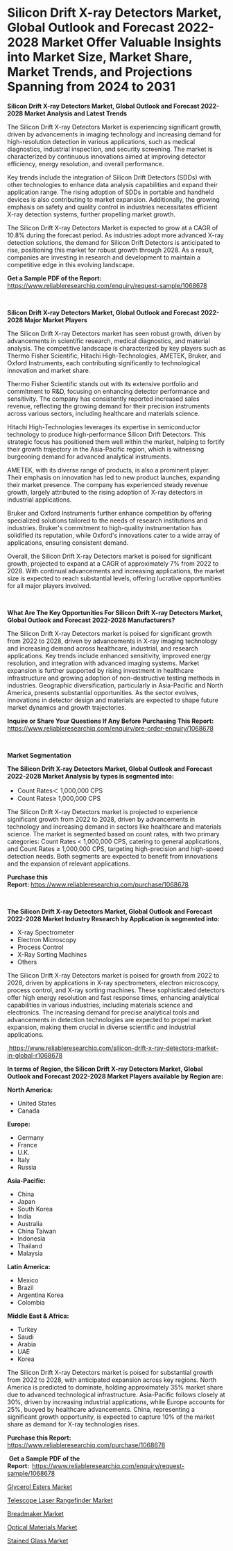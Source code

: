 <p><h1>Silicon Drift X-ray Detectors Market, Global Outlook and Forecast 2022-2028 Market Offer Valuable Insights into Market Size, Market Share, Market Trends, and Projections Spanning from 2024 to 2031</h1></p><p><strong>Silicon Drift X-ray Detectors Market, Global Outlook and Forecast 2022-2028 Market Analysis and Latest Trends</strong></p>
<p><p>The Silicon Drift X-ray Detectors Market is experiencing significant growth, driven by advancements in imaging technology and increasing demand for high-resolution detection in various applications, such as medical diagnostics, industrial inspection, and security screening. The market is characterized by continuous innovations aimed at improving detector efficiency, energy resolution, and overall performance. </p><p>Key trends include the integration of Silicon Drift Detectors (SDDs) with other technologies to enhance data analysis capabilities and expand their application range. The rising adoption of SDDs in portable and handheld devices is also contributing to market expansion. Additionally, the growing emphasis on safety and quality control in industries necessitates efficient X-ray detection systems, further propelling market growth.</p><p>The Silicon Drift X-ray Detectors Market is expected to grow at a CAGR of 10.8% during the forecast period. As industries adopt more advanced X-ray detection solutions, the demand for Silicon Drift Detectors is anticipated to rise, positioning this market for robust growth through 2028. As a result, companies are investing in research and development to maintain a competitive edge in this evolving landscape.</p></p>
<p><strong>Get a Sample PDF of the Report:&nbsp;</strong> <a href="https://www.reliableresearchiq.com/enquiry/request-sample/1068678">https://www.reliableresearchiq.com/enquiry/request-sample/1068678</a></p>
<p>&nbsp;</p>
<p><strong>Silicon Drift X-ray Detectors Market, Global Outlook and Forecast 2022-2028 Major Market Players</strong></p>
<p><p>The Silicon Drift X-ray Detectors market has seen robust growth, driven by advancements in scientific research, medical diagnostics, and material analysis. The competitive landscape is characterized by key players such as Thermo Fisher Scientific, Hitachi High-Technologies, AMETEK, Bruker, and Oxford Instruments, each contributing significantly to technological innovation and market share.</p><p>Thermo Fisher Scientific stands out with its extensive portfolio and commitment to R&D, focusing on enhancing detector performance and sensitivity. The company has consistently reported increased sales revenue, reflecting the growing demand for their precision instruments across various sectors, including healthcare and materials science.</p><p>Hitachi High-Technologies leverages its expertise in semiconductor technology to produce high-performance Silicon Drift Detectors. This strategic focus has positioned them well within the market, helping to fortify their growth trajectory in the Asia-Pacific region, which is witnessing burgeoning demand for advanced analytical instruments.</p><p>AMETEK, with its diverse range of products, is also a prominent player. Their emphasis on innovation has led to new product launches, expanding their market presence. The company has experienced steady revenue growth, largely attributed to the rising adoption of X-ray detectors in industrial applications.</p><p>Bruker and Oxford Instruments further enhance competition by offering specialized solutions tailored to the needs of research institutions and industries. Bruker's commitment to high-quality instrumentation has solidified its reputation, while Oxford's innovations cater to a wide array of applications, ensuring consistent demand.</p><p>Overall, the Silicon Drift X-ray Detectors market is poised for significant growth, projected to expand at a CAGR of approximately 7% from 2022 to 2028. With continual advancements and increasing applications, the market size is expected to reach substantial levels, offering lucrative opportunities for all major players involved.</p></p>
<p>&nbsp;</p>
<p><strong>What Are The Key Opportunities For Silicon Drift X-ray Detectors Market, Global Outlook and Forecast 2022-2028 Manufacturers?</strong></p>
<p><p>The Silicon Drift X-ray Detectors market is poised for significant growth from 2022 to 2028, driven by advancements in X-ray imaging technology and increasing demand across healthcare, industrial, and research applications. Key trends include enhanced sensitivity, improved energy resolution, and integration with advanced imaging systems. Market expansion is further supported by rising investment in healthcare infrastructure and growing adoption of non-destructive testing methods in industries. Geographic diversification, particularly in Asia-Pacific and North America, presents substantial opportunities. As the sector evolves, innovations in detector design and materials are expected to shape future market dynamics and growth trajectories.</p></p>
<p><strong>Inquire or Share Your Questions If Any Before Purchasing This Report:</strong> <a href="https://www.reliableresearchiq.com/enquiry/pre-order-enquiry/1068678">https://www.reliableresearchiq.com/enquiry/pre-order-enquiry/1068678</a></p>
<p>&nbsp;</p>
<p><strong>Market Segmentation</strong></p>
<p><strong>The Silicon Drift X-ray Detectors Market, Global Outlook and Forecast 2022-2028 Market Analysis by types is segmented into:</strong></p>
<p><ul><li>Count Rates＜ 1,000,000 CPS</li><li>Count Rates≥ 1,000,000 CPS</li></ul></p>
<p><p>The Silicon Drift X-ray Detectors market is projected to experience significant growth from 2022 to 2028, driven by advancements in technology and increasing demand in sectors like healthcare and materials science. The market is segmented based on count rates, with two primary categories: Count Rates < 1,000,000 CPS, catering to general applications, and Count Rates ≥ 1,000,000 CPS, targeting high-precision and high-speed detection needs. Both segments are expected to benefit from innovations and the expansion of relevant applications.</p></p>
<p><strong>Purchase this Report:&nbsp;</strong><a href="https://www.reliableresearchiq.com/purchase/1068678">https://www.reliableresearchiq.com/purchase/1068678</a></p>
<p>&nbsp;</p>
<p><strong>The Silicon Drift X-ray Detectors Market, Global Outlook and Forecast 2022-2028 Market Industry Research by Application is segmented into:</strong></p>
<p><ul><li>X-ray Spectrometer</li><li>Electron Microscopy</li><li>Process Control</li><li>X-Ray Sorting Machines</li><li>Others</li></ul></p>
<p><p>The Silicon Drift X-ray Detectors market is poised for growth from 2022 to 2028, driven by applications in X-ray spectrometers, electron microscopy, process control, and X-ray sorting machines. These sophisticated detectors offer high energy resolution and fast response times, enhancing analytical capabilities in various industries, including materials science and electronics. The increasing demand for precise analytical tools and advancements in detection technologies are expected to propel market expansion, making them crucial in diverse scientific and industrial applications.</p></p>
<p><a href="https://www.reliableresearchiq.com/silicon-drift-x-ray-detectors-market-in-global-r1068678">&nbsp;https://www.reliableresearchiq.com/silicon-drift-x-ray-detectors-market-in-global-r1068678</a></p>
<p><strong>In terms of Region, the Silicon Drift X-ray Detectors Market, Global Outlook and Forecast 2022-2028 Market Players available by Region are:</strong></p>
<p>
    <p> <strong> North America: </strong>
        <ul>
            <li>United States</li>
            <li>Canada</li>
        </ul>
        </p> 
    <p> <strong> Europe: </strong>
        <ul>
            <li>Germany</li>
            <li>France</li>
            <li>U.K.</li>
            <li>Italy</li>
            <li>Russia</li>
        </ul>
        </p> 
    <p> <strong> Asia-Pacific: </strong>
        <ul>
            <li>China</li>
            <li>Japan</li>
            <li>South Korea</li>
            <li>India</li>
            <li>Australia</li>
            <li>China Taiwan</li>
            <li>Indonesia</li>
            <li>Thailand</li>
            <li>Malaysia</li>
        </ul>
        </p> 
    <p> <strong> Latin America: </strong>
        <ul>
            <li>Mexico</li>
            <li>Brazil</li>
            <li>Argentina Korea</li>
            <li>Colombia</li>
        </ul>
        </p> 
    <p> <strong> Middle East & Africa: </strong>
        <ul>
            <li>Turkey</li>
            <li>Saudi</li>
            <li>Arabia</li>
            <li>UAE</li>
            <li>Korea</li>
        </ul>
    </p>
    </p>
<p><p>The Silicon Drift X-ray Detectors market is poised for substantial growth from 2022 to 2028, with anticipated expansion across key regions. North America is predicted to dominate, holding approximately 35% market share due to advanced technological infrastructure. Asia-Pacific follows closely at 30%, driven by increasing industrial applications, while Europe accounts for 25%, buoyed by healthcare advancements. China, representing a significant growth opportunity, is expected to capture 10% of the market share as demand for X-ray technologies rises.</p></p>
<p><strong>Purchase this Report: </strong><a href="https://www.reliableresearchiq.com/purchase/1068678">https://www.reliableresearchiq.com/purchase/1068678</a></p>
<p>&nbsp;<strong>Get a Sample PDF of the Report:&nbsp;&nbsp;</strong><a href="https://www.reliableresearchiq.com/enquiry/request-sample/1068678">https://www.reliableresearchiq.com/enquiry/request-sample/1068678</a></p>
<p><strong></strong></p>
<p><p><a href="https://medium.com/@joshdavis1955/this-report-aims-to-deliver-an-in-depth-analysis-of-the-global-glycerol-esters-market-offering-6aa0b2cada61">Glycerol Esters Market</a></p><p><a href="https://www.linkedin.com/pulse/telescope-laser-rangefinder-market-trends-detailed-study-its-segmentation-hzg4f?trackingId=Oh8G4d9MQrW%2BWkWSwzoVQQ%3D%3D">Telescope Laser Rangefinder Market</a></p><p><a href="https://www.linkedin.com/pulse/future-insights-breadmaker-market-trends-regional-analysis-year-glsbf?trackingId=hR3aWztpRvabYosoyYnT4g%3D%3D">Breadmaker Market</a></p><p><a href="https://medium.com/@joshdavis1955/the-optical-materials-market-prioritizes-cost-control-and-efficiency-enhancement-479a1971e85c">Optical Materials Market</a></p><p><a href="https://issuu.com/reportprime-2/docs/stained-glass-market-size-2030.pptx_2cd31e68a9f1ae">Stained Glass Market</a></p></p>